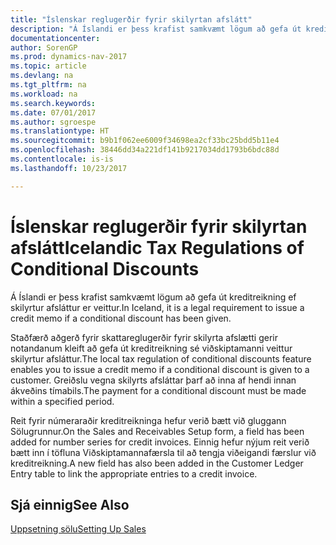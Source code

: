 ```yaml
---
title: "Íslenskar reglugerðir fyrir skilyrtan afslátt"
description: "Á Íslandi er þess krafist samkvæmt lögum að gefa út kreditreikning ef skilyrtur afsláttur er veittur."
documentationcenter: 
author: SorenGP
ms.prod: dynamics-nav-2017
ms.topic: article
ms.devlang: na
ms.tgt_pltfrm: na
ms.workload: na
ms.search.keywords: 
ms.date: 07/01/2017
ms.author: sgroespe
ms.translationtype: HT
ms.sourcegitcommit: b9b1f062ee6009f34698ea2cf33bc25bdd5b11e4
ms.openlocfilehash: 38446dd34a221df141b9217034dd1793b6bdc88d
ms.contentlocale: is-is
ms.lasthandoff: 10/23/2017

---
```

# <a name="icelandic-tax-regulations-of-conditional-discounts"></a><span data-ttu-id="8d85a-103">Íslenskar reglugerðir fyrir skilyrtan afslátt</span><span class="sxs-lookup"><span data-stu-id="8d85a-103">Icelandic Tax Regulations of Conditional Discounts</span></span>
<span data-ttu-id="8d85a-104">Á Íslandi er þess krafist samkvæmt lögum að gefa út kreditreikning ef skilyrtur afsláttur er veittur.</span><span class="sxs-lookup"><span data-stu-id="8d85a-104">In Iceland, it is a legal requirement to issue a credit memo if a conditional discount has been given.</span></span>  

<span data-ttu-id="8d85a-105">Staðfærð aðgerð fyrir skattareglugerðir fyrir skilyrta afslætti gerir notandanum kleift að gefa út kreditreikning sé viðskiptamanni veittur skilyrtur afsláttur.</span><span class="sxs-lookup"><span data-stu-id="8d85a-105">The local tax regulation of conditional discounts feature enables you to issue a credit memo if a conditional discount is given to a customer.</span></span> <span data-ttu-id="8d85a-106">Greiðslu vegna skilyrts afsláttar þarf að inna af hendi innan ákveðins tímabils.</span><span class="sxs-lookup"><span data-stu-id="8d85a-106">The payment for a conditional discount must be made within a specified period.</span></span>  

<span data-ttu-id="8d85a-107">Reit fyrir númeraraðir kreditreikninga hefur verið bætt við gluggann Sölugrunnur.</span><span class="sxs-lookup"><span data-stu-id="8d85a-107">On the Sales and Receivables Setup form, a field has been added for number series for credit invoices.</span></span> <span data-ttu-id="8d85a-108">Einnig hefur nýjum reit verið bætt inn í töfluna Viðskiptamannafærsla til að tengja viðeigandi færslur við kreditreikning.</span><span class="sxs-lookup"><span data-stu-id="8d85a-108">A new field has also been added in the Customer Ledger Entry table to link the appropriate entries to a credit invoice.</span></span>  

## <a name="see-also"></a><span data-ttu-id="8d85a-109">Sjá einnig</span><span class="sxs-lookup"><span data-stu-id="8d85a-109">See Also</span></span>  
[<span data-ttu-id="8d85a-110">Uppsetning sölu</span><span class="sxs-lookup"><span data-stu-id="8d85a-110">Setting Up Sales</span></span>](../../sales-setup-sales.md)

